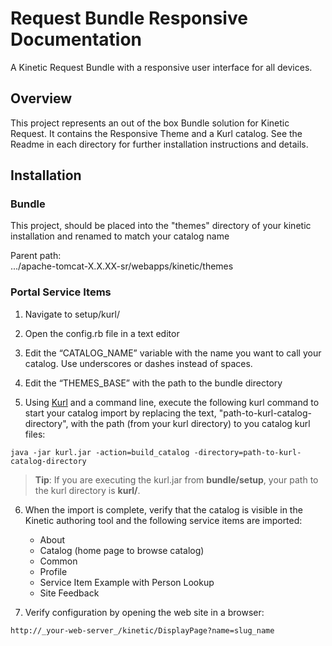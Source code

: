 # Request Bundle Responsive Documentation
A Kinetic Request Bundle with a responsive user interface for all devices.

## Overview
This project represents an out of the box Bundle solution for Kinetic Request. It contains the Responsive Theme and a Kurl catalog. See the Readme in each directory for further installation instructions and details.

## Installation

### Bundle
This project, should be placed into the "themes" directory of your kinetic installation and renamed to match your catalog name

Parent path:  
.../apache-tomcat-X.X.XX-sr/webapps/kinetic/themes

### Portal Service Items
1. Navigate to setup/kurl/

2. Open the config.rb file in a text editor

3. Edit the “CATALOG_NAME” variable with the name you want to call your catalog. Use underscores or dashes instead of spaces.

4. Edit the “THEMES_BASE” with the path to the bundle directory

5. Using [Kurl](http://community.kineticdata.com/10_Kinetic_Request/KURL/02_Get_Started) and a command line, execute the following kurl command to start your catalog import by replacing the text, "path-to-kurl-catalog-directory", with the path (from your kurl directory) to you catalog kurl files:
```shell
java -jar kurl.jar -action=build_catalog -directory=path-to-kurl-catalog-directory
```
> **Tip**: If you are executing the kurl.jar from **bundle/setup**, your path to the kurl directory is **kurl/**.


6. When the import is complete, verify that the catalog is visible in the Kinetic authoring tool and the following service items are imported:
    * About
    * Catalog (home page to browse catalog)
    * Common
    * Profile
    * Service Item Example with Person Lookup
    * Site Feedback

7. Verify configuration by opening the web site in a browser:  

```url
http://_your-web-server_/kinetic/DisplayPage?name=slug_name
```